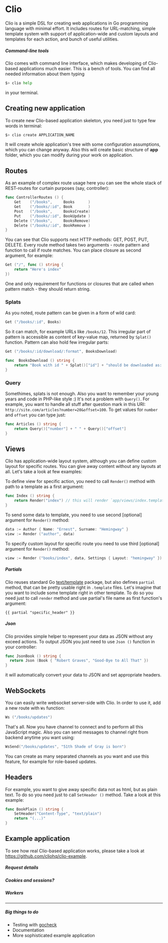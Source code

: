 # Clio


Clio is a simple DSL for creating web applications in Go programming language with minimal effort. It includes routes for URL-matching, simple template system with support of application-wide and custom layouts and templates for each action, and bunch of useful utilities.


##### Command-line tools

Clio comes with command line interface, which makes developing of Clio-based applications much easier. This is a bench of tools. You can find all needed information about them typing 

``` bash
$> clio help
```
in your terminal.

## Creating new application

To create new Clio-based application skeleton, you need just to type few words in terminal:

``` bash
$> clio create APPLICATION_NAME
```

It will create whole application's tree with some configuration assumptions, which you can change anyway. Also this will create basic structure of __app__ folder, which you can modify during your work on application.


## Routes

As an example of complex route usage here you can see the whole stack of REST-routes for curtain purposes (say, controller):

``` go
func ControllerRoutes () {
    Get    ("/books",     Books      )
    Get    ("/books/:id", Book       )
    Post   ("/books",     BooksCreate)
    Put    ("/books/:id", BookUpdate )
    Delete ("/books",     BooksRemove)
    Delete ("/books/:id", BookRemove )
}
```

You can see that Clio supports next HTTP methods: GET, POST, PUT, DELETE. 
Every route method takes two arguments - route pattern and function to call if route matches. You can place closure as second argument, for example:

``` go
Get ("/", func () string {
    return "Here's index"
})
```

One and only requirement for functions or closures that are called when pattern match - they should return string. 


### Splats

As you noted, route pattern can be given in a form of wild card:

``` go
Get ("/books/:id", Books)
```

So it can match, for example URLs like `/books/12`. This irregular part of pattern is accessible as content of key-value map, returned by `Splat()` function.
Pattern can also hold few irregular parts:

``` go
Get ("/books/:id/download/:format", BooksDownload)

func  BooksDownload () string {
    return "Book with id " + Splat()["id"] + "should be downloaded as: " + Splat()["format"]
}
```

### Query

Somethimes, splats is not enough. Also you want to remember your young years and code in PHP-like style :) It's not a problem with `Query()`. For example, you want to handle all stuff after question mark in this URI: `http://site.com/articles?number=20&offset=100`. To get values for `number` and `offset` you can type just:

```go
func Articles () string {
    return Query()["number"] + " " + Query()["offset"]
}
```


## Views

Clio has application-wide layout system, although you can define custom layout for specific routes. You can give away content without any layouts at all. Let's take a look at few examples:

To define view for specific action, you need to call `Render()` method with path to a template as a first argument:

``` go
func Index () string {
    return Render("index") // this will render `app/views/index.template` file
}
```

To send some data to template, you need to use second [optional] argument for `Render()` method:

``` go
data := Author { Name: "Ernest", Surname: "Hemingway" }
view := Render ("author", data)
```

To specify custom layout for specific route you need to use third [optional] argument for `Render()` method:

```go
view := Render ("books/index", data, Settings { Layout: "hemingway" })
```

##### Partials

Clio reuses standard Go [text/template](http://golang.org/pkg/text/template/) package, but also defines `partial` method, that can be pretty usable right in `.template` files. Let's imagine that you want to include some template right in other template. To do so you need just to call `render` method and use partial's file name as first function's argument:

``` template
{{ partial "specific_header" }}
```

##### Json

Clio provides simple helper to represent your data as JSON without any exceed actions. To output JSON you just need to use `Json ()` function in your controller:

``` go
func JsonBook () string {
  return Json (Book { "Robert Graves", "Good-Bye to All That" })
}
```

it will automatically convert your data to JSON and set appropriate headers.

## WebSockets

You can easily write websocket server-side with Clio. In order to use it, add a new route with `Ws` function:

```go
Ws ("/books/updates")
```

That's all. Now you have channel to connect and to perform all this JavaScript magic.
Also you can send messages to channel right from backend anytime you want using:

```go
WsSend("/books/updates", "51th Shade of Gray is born")
```

You can create as many separated channels as you want and use this feature, for example for role-based updates.


## Headers

For example, you want to give away specific data not as html, but as plain text. To do so you need just to call `SetHeader ()` method. Take a look at this example:

``` go
func BookPlain () string {
    SetHeader("Content-Type", "text/plain")
    return "(...)"
}
```

## Example application

To see how real Clio-based application works, please take a look at https://github.com/cliohq/clio-example.

##### Request details
##### Cookies and sessions?
##### Workers

---

##### Big things to do

- Testing with [gocheck](http://labix.org/gocheck)
- Documentation
- More sophisticated example application
